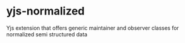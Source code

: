 # yjs-normalized
Yjs extension that offers generic maintainer and observer classes for normalized semi structured data 
